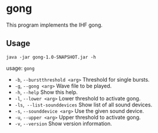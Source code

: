 # gong
This program implements the IHF gong.

## Usage
```
java -jar gong-1.0-SNAPSHOT.jar -h
```

usage: `gong`
* `-b`, `--burstthreshold <arg>`   Threshold for single bursts.
* `-g`, `--gong <arg>`             Wave file to be played.
* `-h`, `--help`                   Show this help.
* `-l`, `--lower <arg>`            Lower threshold to activate gong.
* `-ls`,` --list-sounddevices`     Show list of all sound devices.
* `-s`, `--sounddevice <arg>`      Use the given sound device.
* `-u`, `--upper <arg>`            Upper threshold to activate gong.
* `-v`, `--version`                Show version information.